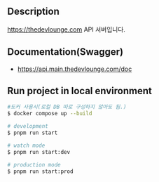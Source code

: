 ## Description

https://thedevlounge.com API 서버입니다.

## Documentation(Swagger)

- https://api.main.thedevlounge.com/doc





## Run project in local environment

```bash
#도커 사용시(로컬 DB 따로 구성하지 않아도 됨.)
$ docker compose up --build

# development
$ pnpm run start

# watch mode
$ pnpm run start:dev

# production mode
$ pnpm run start:prod
```

